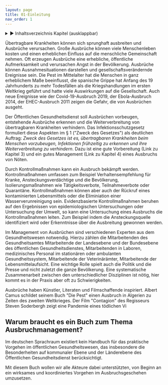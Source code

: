 ```yaml
---
layout: page
title: 01-Einleitung
nav_order: 1
---
```

 
<details markdown="block"> 
  <summary> 
      &#9658; Inhaltsverzeichnis Kapitel (ausklappbar) 
  </summary>
 
1. TOC
{:toc}
 </details>
 
   <p></p>
 
 
<span class="approved-insertion" data-user="49" data-username="WalterJ" data-date="26370140">
</span>

<span class="approved-insertion" data-user="22" data-username="jakob.schumacher" data-date="26372740">Übertragbare
Krankheiten können sich sprunghaft ausbreiten und Ausbrüche verursachen.
Große Ausbrüche können viele Menschenleben kosten und einen erheblichen
Einfluss auf die menschliche Gemeinschaft nehmen.</span> Oft
erzeugen<span class="approved-insertion" data-user="22" data-username="jakob.schumacher" data-date="26372770">
Ausbrüche</span> eine erhebliche, öffentliche
Aufmerksamkeit<span class="approved-insertion" data-user="22" data-username="jakob.schumacher" data-date="26372760">
und verursachen Angst in der Bevölkerung.
</span><span class="approved-insertion" data-user="22" data-username="jakob.schumacher" data-date="26372770">Ausbrüche
</span><span class="approved-insertion" data-user="22" data-username="jakob.schumacher" data-date="26372780">können</span><span class="approved-insertion" data-user="22" data-username="jakob.schumacher" data-date="26372770">
Ausnahmesituationen
dar</span><span class="approved-insertion" data-user="22" data-username="jakob.schumacher" data-date="26372780">stellen
und gesellschaftsverändernde Ereignisse
sein.</span><span class="approved-insertion" data-user="22" data-username="jakob.schumacher" data-date="26372770">
</span><span class="approved-insertion" data-user="22" data-username="jakob.schumacher" data-date="26372780">Die
Pest im Mittelalter hat die Menschen in ganz erheblichem Maße
beeinflusst, die spanische Grippe hat Anfang des 19 Jahrhunderts zu mehr
Todesfällen als die Kriegshandlungen im ersten Weltkrieg geführt und
hatte viele Auswirkungen auf die Gesellschaft. Auch
neue</span><span class="approved-insertion" data-user="22" data-username="jakob.schumacher" data-date="26372770">
</span><span class="approved-insertion" data-user="22" data-username="jakob.schumacher" data-date="26372750">Ereignisse
wie der
Covid-19-Ausbruch</span><span class="approved-insertion" data-user="22" data-username="jakob.schumacher" data-date="26372780">
2019</span><span class="approved-insertion" data-user="22" data-username="jakob.schumacher" data-date="26372750">,
der Ebola-Ausbruch 2014, der EHEC-Ausbruch 2011 zeigen die
Gefahr</span><span class="approved-insertion" data-user="22" data-username="jakob.schumacher" data-date="26372780">,</span><span class="approved-insertion" data-user="22" data-username="jakob.schumacher" data-date="26372750">
die von Ausbrüchen ausgeht.
</span>

<span class="approved-insertion" data-user="22" data-username="jakob.schumacher" data-date="26372740">Der</span>
Öffentlichen
Gesundheitsdienst<span class="approved-insertion" data-user="20" data-username="ptinnemann" data-date="26371250">
</span><span class="approved-insertion" data-user="22" data-username="jakob.schumacher" data-date="26372740">soll
</span><span class="approved-insertion" data-user="22" data-username="jakob.schumacher" data-date="26372760">Ausbrüchen
vorbeugen, entstehende Ausbrüche erkennen und
</span><span class="approved-insertion" data-user="22" data-username="jakob.schumacher" data-date="26372750">die
Weiterverbreitung von übertragbaren Krankheiten
verhindern</span><span class="approved-insertion" data-user="20" data-username="ptinnemann" data-date="26371250">.</span><span class="approved-insertion" data-user="22" data-username="jakob.schumacher" data-date="26372750">
</span>Das Infektionsschutzgesetz formuliert diese
Aspekt<span class="approved-insertion" data-user="22" data-username="jakob.schumacher" data-date="26372760">en</span>
im § 1 ("Zweck des Gesetzes") als deutlichen Auftrag: *Zweck des
Gesetzes ist es, übertragbaren Krankheiten beim Menschen vorzubeugen,
Infektionen frühzeitig zu erkennen und ihre Weiterverbreitung zu
verhindern*.<span class="approved-insertion" data-user="22" data-username="jakob.schumacher" data-date="26372760">
</span><span class="approved-insertion" data-user="22" data-username="jakob.schumacher" data-date="26372750">Dazu
ist eine gute Vorbereitung (Link zu Kapitel 3) und ein gutes Management
(Link zu Kapitel 4) eines Ausbruchs von Nöten.
</span>

<span class="approved-insertion" data-user="22" data-username="jakob.schumacher" data-date="26372760">Durch
</span>Kontrollmaßnahmen<span class="approved-insertion" data-user="22" data-username="jakob.schumacher" data-date="26372770">
kann ein Ausbruch bekämpft werden.
</span>Kontrollmaßnahmen<span class="approved-insertion" data-user="22" data-username="jakob.schumacher" data-date="26372770">
umfassen zum Beispiel Verhaltensempfehlung für Kranke,
Ansteckungsverdächtige und die Bevölkerung, Isolierungsmaßnahmen wie
Tätigkeitsverbote, Teilnahmeverbote oder
Quarantäne.</span><span class="approved-insertion" data-user="22" data-username="jakob.schumacher" data-date="26372780">
</span><span class="approved-insertion" data-user="22" data-username="jakob.schumacher" data-date="26372770">
</span>Kontrollmaßnahmen<span class="approved-insertion" data-user="22" data-username="jakob.schumacher" data-date="26372770">
können aber auch der Rückruf eines kontaminierten Lebensmittels oder die
Eliminiation einer Wasserverunreinigung sein. </span>
<span class="approved-insertion" data-user="22" data-username="jakob.schumacher" data-date="26372770">E</span>videnzbasiert<span class="approved-insertion" data-user="22" data-username="jakob.schumacher" data-date="26372770">e
Kontrollmaßnahmen beruhen </span>auf den Ergebnissen von
epidemiologischen Untersuchungen oder Untersuchung der
Umwelt<span class="approved-insertion" data-user="22" data-username="jakob.schumacher" data-date="26372770">,
so kann
eine</span><span class="approved-insertion" data-user="22" data-username="jakob.schumacher" data-date="26372750">
Untersuchung eines Ausbruchs
</span><span class="approved-insertion" data-user="22" data-username="jakob.schumacher" data-date="26372770">die
</span>Kontrollmaßnahmen<span class="approved-insertion" data-user="22" data-username="jakob.schumacher" data-date="26372770">
leiten. Zum Beispiel indem
</span><span class="approved-insertion" data-user="22" data-username="jakob.schumacher" data-date="26372750">die
Ansteckungsquelle
</span><span class="approved-insertion" data-user="22" data-username="jakob.schumacher" data-date="26372770">identifiziert
wird</span><span class="approved-insertion" data-user="22" data-username="jakob.schumacher" data-date="26372750">
oder Erkenntnisse über die Ausbreitung
</span><span class="approved-insertion" data-user="22" data-username="jakob.schumacher" data-date="26372770">gewonnen
werden.</span>

<span class="approved-insertion" data-user="22" data-username="jakob.schumacher" data-date="26372760">Im
Management
</span><span class="approved-insertion" data-user="20" data-username="ptinnemann" data-date="26371250">von
Ausbrüchen
</span><span class="approved-insertion" data-user="53" data-username="UlbrichU" data-date="26372690">sind
verschiedenen Experten aus dem Gesundheitswesen
</span><span class="approved-insertion" data-user="22" data-username="jakob.schumacher" data-date="26372750">notwendig</span><span class="approved-insertion" data-user="53" data-username="UlbrichU" data-date="26372690">.
Hierzu zählen die Mitarbeitenden des Gesundheitsamtes
</span><span class="approved-insertion" data-user="22" data-username="jakob.schumacher" data-date="26372750">Mitarbeitende
der</span><span class="approved-insertion" data-user="53" data-username="UlbrichU" data-date="26372700">
</span><span class="approved-insertion" data-user="22" data-username="jakob.schumacher" data-date="26372750">Landesebene
und der
Bundesebene</span><span class="approved-insertion" data-user="53" data-username="UlbrichU" data-date="26372690">
des öffentlichen
Gesundheitsdienstes</span><span class="approved-insertion" data-user="53" data-username="UlbrichU" data-date="26372700">,
</span>Mitarbeitenden in
Laboren<span class="approved-insertion" data-user="22" data-username="jakob.schumacher" data-date="26372750">,
</span><span class="approved-insertion" data-user="22" data-username="jakob.schumacher" data-date="26372760">medizinisches
Personal</span><span class="approved-insertion" data-user="53" data-username="UlbrichU" data-date="26372690">
im stationären oder ambulanten
Gesundheitssystem</span><span class="approved-insertion" data-user="22" data-username="jakob.schumacher" data-date="26372750">,
Mitarbeitende der Veterinärämter, Mitarbeitende der
Lebensmittelaufsicht</span><span class="approved-insertion" data-user="22" data-username="jakob.schumacher" data-date="26372760">.
Eine wichtige Rolle spielt auch die Politik und die Presse und nicht
zuletzt die ganze
Bevölkerung</span><span class="approved-insertion" data-user="53" data-username="UlbrichU" data-date="26372690">.</span><span class="approved-insertion" data-user="22" data-username="jakob.schumacher" data-date="26372760">
Eine</span><span class="approved-insertion" data-user="20" data-username="ptinnemann" data-date="26371260">
</span><span class="approved-insertion" data-user="20" data-username="ptinnemann" data-date="26371250">systematische
Zusammenarbeit
zwischen</span><span class="approved-insertion" data-user="22" data-username="jakob.schumacher" data-date="26372760">
den</span><span class="approved-insertion" data-user="20" data-username="ptinnemann" data-date="26371250">
unterschiedlicher
Disziplinen</span><span class="approved-insertion" data-user="22" data-username="jakob.schumacher" data-date="26372760">
ist nötig, hier kommt es in der Praxis aber oft zu
Schwierigkeiten</span><span class="approved-insertion" data-user="20" data-username="ptinnemann" data-date="26371250">.</span><span class="approved-insertion" data-user="53" data-username="UlbrichU" data-date="26372700">
</span>

<span class="approved-insertion" data-user="22" data-username="jakob.schumacher" data-date="26372780">Ausbrüche
haben Künstler, Literaten und Filmschaffende inspiriert. Albert Camus
</span><span class="approved-insertion" data-user="22" data-username="jakob.schumacher" data-date="26372790">schildet
</span><span class="approved-insertion" data-user="22" data-username="jakob.schumacher" data-date="26372780">seinem
Buch "Die
Pest"</span><span class="approved-insertion" data-user="22" data-username="jakob.schumacher" data-date="26372790">
einen Ausbruch in Algerien zu Zeiten des zweiten Weltkrieges. Der Film
"Contagion" des Regisseurs </span>Steven
Soderbergh<span class="approved-insertion" data-user="22" data-username="jakob.schumacher" data-date="26372790">
zeigt eine Pandemie eines tödlichen Vi
</span><span class="approved-insertion" data-user="22" data-username="jakob.schumacher" data-date="26372780">
</span>

## Warum braucht es ein Buch zum Thema Ausbruchmanagement?

Im deutschen Sprachraum existiert
<span class="approved-insertion" data-user="22" data-username="jakob.schumacher" data-date="26372760">kein
</span>Handbuch für das praktische Vorgehen im öffentlichen
Gesundheitswesen, das insbesondere die Besonderheiten auf kommunaler
Ebene und
<span class="approved-insertion" data-user="22" data-username="jakob.schumacher" data-date="26372760">der
</span>Länderebene des Öffentlichen Gesundheitsdienst berücksichtigt.

Mit diesem Buch wollen wir
<span class="approved-insertion" data-user="22" data-username="jakob.schumacher" data-date="26372760">alle</span>
Akteure dabei unterstützten, von Beginn an ein wirksames und
koordiniertes Vorgehen im Ausbruchsgeschehen umzusetzen.

<div class="section fnlist" data-role="doc-footnotes">

</div>
